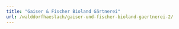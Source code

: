 ```yaml
---
title: "Gaiser & Fischer Bioland Gärtnerei"
url: /walddorfhaeslach/gaiser-und-fischer-bioland-gaertnerei-2/
---
```

